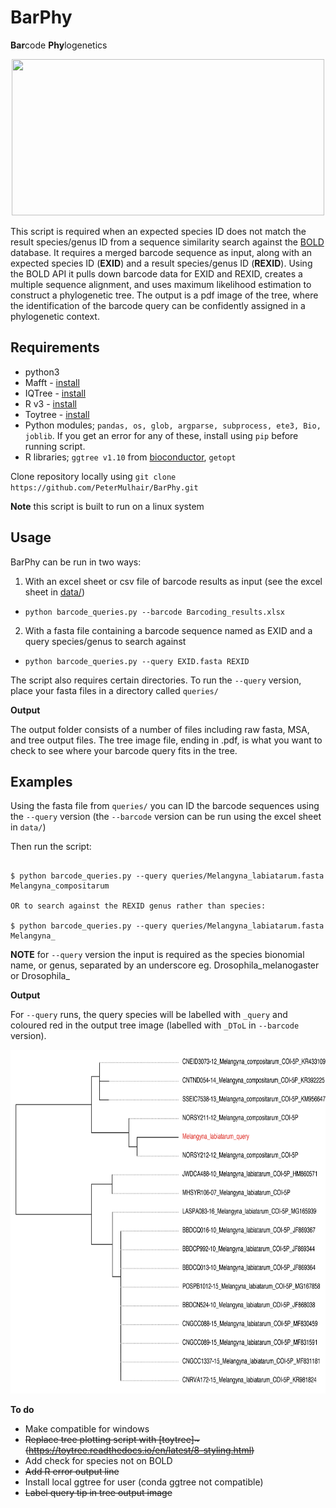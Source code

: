 # BarPhy

**Bar**code **Phy**logenetics

<div align="center">
<p align="center">
<img src="https://github.com/PeterMulhair/BarcodePlacer/blob/master/data/barcode_logo.png" width="500" height="250">
</p>
</div>

This script is required when an expected species ID does not match the result species/genus ID from a sequence similarity search against the [BOLD](https://www.boldsystems.org/index.php) database. It requires a merged barcode sequence as input, along with an expected species ID (**EXID**) and a result species/genus ID (**REXID**). Using the BOLD API it pulls down barcode data for EXID and REXID, creates a multiple sequence alignment, and uses maximum likelihood estimation to construct a phylogenetic tree. The output is a pdf image of the tree, where the identification of the barcode query can be confidently assigned in a phylogenetic context. 

## Requirements

* python3
* Mafft - [install](https://mafft.cbrc.jp/alignment/software/source.html)
* IQTree - [install](http://www.iqtree.org/doc/Quickstart)
* R v3 - [install](https://cran.r-project.org/doc/manuals/r-release/R-admin.html)
* Toytree - [install](https://toytree.readthedocs.io/en/latest/3-installation.html)
* Python modules; `pandas, os, glob, argparse, subprocess, ete3, Bio, joblib`. If you get an error for any of these, install using `pip` before running script.
* R libraries; `ggtree v1.10` from [bioconductor](https://bioconductor.org/packages/release/bioc/html/ggtree.html), `getopt`

Clone repository locally using `git clone https://github.com/PeterMulhair/BarPhy.git`

**Note** this script is built to run on a linux system

## Usage

BarPhy can be run in two ways:

1. With an excel sheet or csv file of barcode results as input (see the excel sheet in [data/](https://github.com/PeterMulhair/BarcodePlacer/tree/main/data))

  - `python barcode_queries.py --barcode Barcoding_results.xlsx`

2. With a fasta file containing a barcode sequence named as EXID and a query species/genus to search against

  - `python barcode_queries.py --query EXID.fasta REXID`

The script also requires certain directories. To run the `--query` version, place your fasta files in a directory called `queries/`

**Output**

The output folder consists of a number of files including raw fasta, MSA, and tree output files.
The tree image file, ending in .pdf, is what you want to check to see where your barcode query fits in the tree. 

## Examples

Using the fasta file from `queries/` you can ID the barcode sequences using the `--query` version (the `--barcode` version can be run using the excel sheet in `data/`)


Then run the script:

```

$ python barcode_queries.py --query queries/Melangyna_labiatarum.fasta Melangyna_compositarum

OR to search against the REXID genus rather than species:

$ python barcode_queries.py --query queries/Melangyna_labiatarum.fasta Melangyna_

```

**NOTE** for `--query` version the input is required as the species bionomial name, or genus, separated by an underscore eg. Drosophila_melanogaster or Drosophila_

**Output**

For `--query` runs, the query species will be labelled with `_query` and coloured red in the output tree image (labelled with `_DToL` in `--barcode` version). 

<div align="center">
<p align="center">
<img src="https://github.com/PeterMulhair/BarPhy/blob/main/data/example_tree.png" width="700" height="550">
</p>
</div>


**To do**

- Make compatible for windows
- ~~Replace tree plotting script with [toytree]~(https://toytree.readthedocs.io/en/latest/8-styling.html)~~
- Add check for species not on BOLD
- ~~Add R error output line~~
- Install local ggtree for user (conda ggtree not compatible)
- ~~Label query tip in tree output image~~
